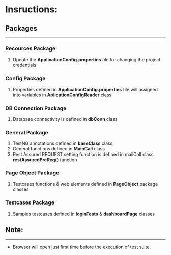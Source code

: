 # Insructions:

## Packages
---

### Recources Package
1. Update the **ApplicationConfig.properties** file for changing the project credentials

### Config Package
1. Properties defined in **ApplicationConfig.properties** file will assigned into variables in **AplicationConfigReader** class

### DB Connection Package
1. Database connectivity is defined in **dbConn** class

### General Package
1. TestNG annotations defined in **baseClass** class
2. General functions defined in **MainCall** class
3. Rest Assured REQUEST setting function is defined in mailCall class **restAssuredPreReq()** function

### Page Object Package
1. Testcases functions & web elements defined in **PageObject** package classes

### Testcases Package
1. Samples testcases defined in **loginTests** & **dashboardPage** classes


## Note:
---
- Browser will open just first time before the execution of test suite.
